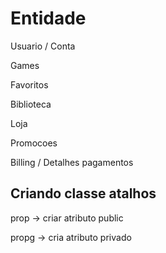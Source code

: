 
# Entidade

Usuario / Conta

Games

Favoritos

Biblioteca

Loja

Promocoes

Billing / Detalhes pagamentos


## Criando classe atalhos

prop -> criar atributo public

propg -> cria atributo privado




